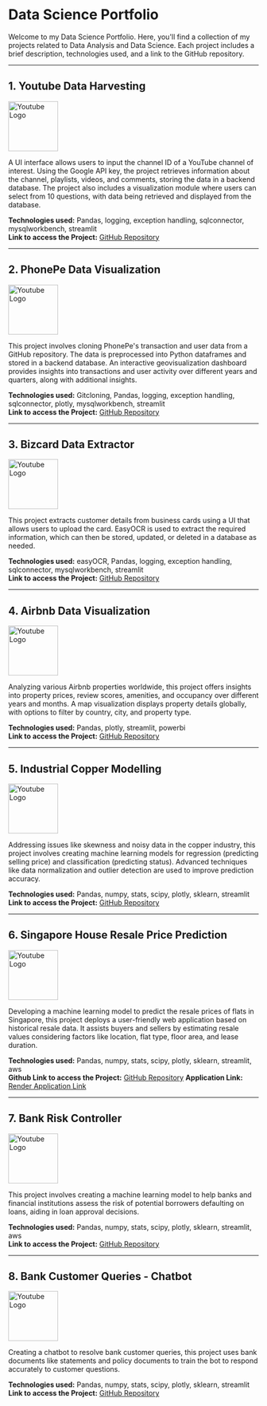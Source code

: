 # Data Science Portfolio

Welcome to my Data Science Portfolio. Here, you'll find a collection of my projects related to Data Analysis and Data Science. Each project includes a brief description, technologies used, and a link to the GitHub repository.

---

## 1. Youtube Data Harvesting
<img src="https://www.freepnglogos.com/uploads/youtube-video-logo-png-4.png" alt="Youtube Logo" width="100"/>

A UI interface allows users to input the channel ID of a YouTube channel of interest. Using the Google API key, the project retrieves information about the channel, playlists, videos, and comments, storing the data in a backend database. The project also includes a visualization module where users can select from 10 questions, with data being retrieved and displayed from the database.

**Technologies used:** Pandas, logging, exception handling, sqlconnector, mysqlworkbench, streamlit  
**Link to access the Project:** [GitHub Repository](https://github.com/Saravaneshjb/Youtube-Data-Harvesting)

---

## 2. PhonePe Data Visualization
<img src="https://1000logos.net/wp-content/uploads/2022/11/PhonePe-Logo.png" alt="Youtube Logo" width="100"/>

This project involves cloning PhonePe's transaction and user data from a GitHub repository. The data is preprocessed into Python dataframes and stored in a backend database. An interactive geovisualization dashboard provides insights into transactions and user activity over different years and quarters, along with additional insights.

**Technologies used:** Gitcloning, Pandas, logging, exception handling, sqlconnector, plotly, mysqlworkbench, streamlit  
**Link to access the Project:** [GitHub Repository](https://github.com/Saravaneshjb/Phonepe-Data-Visualization)

---

## 3. Bizcard Data Extractor
<img src="https://webneel.com/sites/default/files/images/download/thumb/32-modern-business-card-preview-on-table.jpg" alt="Youtube Logo" width="100"/>

This project extracts customer details from business cards using a UI that allows users to upload the card. EasyOCR is used to extract the required information, which can then be stored, updated, or deleted in a database as needed.

**Technologies used:** easyOCR, Pandas, logging, exception handling, sqlconnector, mysqlworkbench, streamlit  
**Link to access the Project:** [GitHub Repository](https://github.com/Saravaneshjb/Business-card-data-Extractor)

---

## 4. Airbnb Data Visualization
<img src="https://upload.wikimedia.org/wikipedia/commons/6/69/Airbnb_Logo_Bélo.svg" alt="Youtube Logo" width="100"/>

Analyzing various Airbnb properties worldwide, this project offers insights into property prices, review scores, amenities, and occupancy over different years and months. A map visualization displays property details globally, with options to filter by country, city, and property type.

**Technologies used:** Pandas, plotly, streamlit, powerbi  
**Link to access the Project:** [GitHub Repository](https://github.com/Saravaneshjb/AirBnB-Data-Analysis-and-Visualization)

---

## 5. Industrial Copper Modelling
<img src="https://cdn-prod.medicalnewstoday.com/content/images/articles/288/288165/copper-wire-spools-on-shelf.jpg" alt="Youtube Logo" width="100"/>

Addressing issues like skewness and noisy data in the copper industry, this project involves creating machine learning models for regression (predicting selling price) and classification (predicting status). Advanced techniques like data normalization and outlier detection are used to improve prediction accuracy.

**Technologies used:** Pandas, numpy, stats, scipy, plotly, sklearn, streamlit  
**Link to access the Project:** [GitHub Repository](https://github.com/Saravaneshjb/Industrial-Copper-Modelling)

---

## 6. Singapore House Resale Price Prediction
<img src="https://media.licdn.com/dms/image/D5612AQEHr1sBVmqkxQ/article-cover_image-shrink_720_1280/0/1706292872702?e=2147483647&v=beta&t=2-5nbgHg1eHUzsHKKWbXw_yY0Sm29yajweUUpyOcqWI" alt="Youtube Logo" width="100"/>

Developing a machine learning model to predict the resale prices of flats in Singapore, this project deploys a user-friendly web application based on historical resale data. It assists buyers and sellers by estimating resale values considering factors like location, flat type, floor area, and lease duration.

**Technologies used:** Pandas, numpy, stats, scipy, plotly, sklearn, streamlit, aws  
**Github Link to access the Project:** [GitHub Repository](https://github.com/Saravaneshjb/Singapore-Flat-Resale-Price-Prediction)
**Application Link:** [Render Application Link](https://singapore-flat-resale-tzyy.onrender.com/)

---

## 7. Bank Risk Controller

<img src="https://www.bizagi.com/files/live/sites/bizagi/files/Blogs/Risk%20Management%20in%20Banking.jpg" alt="Youtube Logo" width="100"/>

This project involves creating a machine learning model to help banks and financial institutions assess the risk of potential borrowers defaulting on loans, aiding in loan approval decisions.

**Technologies used:** Pandas, numpy, stats, scipy, plotly, sklearn, streamlit, aws  
**Link to access the Project:** [GitHub Repository](<Provide the GitHub repo link>)

---

## 8. Bank Customer Queries - Chatbot
<img src="https://s4769.pcdn.co/wp-content/uploads/2023/05/GenAI-Chatbots-Marketing-1024x597.png" alt="Youtube Logo" width="100"/>


Creating a chatbot to resolve bank customer queries, this project uses bank documents like statements and policy documents to train the bot to respond accurately to customer questions.

**Technologies used:** Pandas, numpy, stats, scipy, plotly, sklearn, streamlit  
**Link to access the Project:** [GitHub Repository](<Provide the GitHub repo link>)
